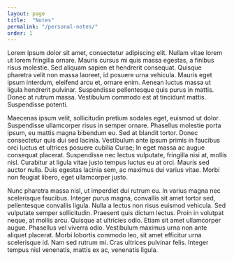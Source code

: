 ```yaml
---
layout: page
title:  "Notes"
permalink: "/personal-notes/"
order: 1
---
```


Lorem ipsum dolor sit amet, consectetur adipiscing elit. Nullam vitae lorem ut lorem fringilla ornare. Mauris cursus mi quis massa egestas, a finibus risus molestie. Sed aliquam sapien et hendrerit consequat. Quisque pharetra velit non massa laoreet, id posuere urna vehicula. Mauris eget ipsum interdum, eleifend arcu et, ornare enim. Aenean luctus massa ut ligula hendrerit pulvinar. Suspendisse pellentesque quis purus in mattis. Donec at rutrum massa. Vestibulum commodo est at tincidunt mattis. Suspendisse potenti.

Maecenas ipsum velit, sollicitudin pretium sodales eget, euismod ut dolor. Suspendisse ullamcorper risus in semper ornare. Phasellus molestie porta ipsum, eu mattis magna bibendum eu. Sed at blandit tortor. Donec consectetur quis dui sed lacinia. Vestibulum ante ipsum primis in faucibus orci luctus et ultrices posuere cubilia Curae; In eget massa ac augue consequat placerat. Suspendisse nec lectus vulputate, fringilla nisi at, mollis nisl. Curabitur at ligula vitae justo tempus luctus eu at orci. Mauris sed auctor nulla. Duis egestas lacinia sem, ac maximus dui varius vitae. Morbi non feugiat libero, eget ullamcorper justo.

Nunc pharetra massa nisl, ut imperdiet dui rutrum eu. In varius magna nec scelerisque faucibus. Integer purus magna, convallis sit amet tortor sed, pellentesque convallis ligula. Nulla a lectus non risus euismod vehicula. Sed vulputate semper sollicitudin. Praesent quis dictum lectus. Proin in volutpat neque, at mollis arcu. Quisque at ultricies odio. Etiam sit amet ullamcorper augue. Phasellus vel viverra odio. Vestibulum maximus urna non ante aliquet placerat. Morbi lobortis commodo leo, sit amet efficitur urna scelerisque id. Nam sed rutrum mi. Cras ultrices pulvinar felis. Integer tempus nisl venenatis, mattis ex ac, venenatis ligula.
